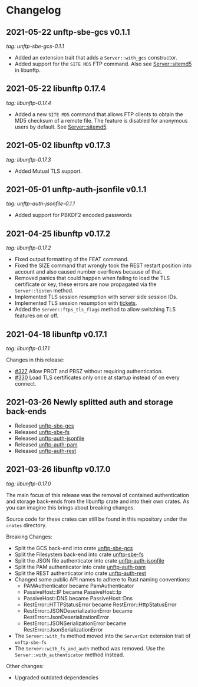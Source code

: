 # Changelog


## 2021-05-22 unftp-sbe-gcs v0.1.1

_tag: unftp-sbe-gcs-0.1.1_

- Added an extension trait that adds a `Server::with_gcs` constructor.
- Added support for the `SITE MD5` FTP command. Also see [Server::sitemd5](https://docs.rs/libunftp/0.17.4/libunftp/struct.Server.html#method.sitemd5) in libunftp. 

## 2021-05-22 libunftp 0.17.4

_tag: libunftp-0.17.4_

- Added a new `SITE MD5` command that allows FTP clients to obtain the MD5 checksum of a remote file. The feature is 
  disabled for anonymous users by default. See [Server::sitemd5](https://docs.rs/libunftp/0.17.4/libunftp/struct.Server.html#method.sitemd5).

## 2021-05-02 libunftp v0.17.3

_tag: libunftp-0.17.3_

- Added Mutual TLS support.

## 2021-05-01 unftp-auth-jsonfile v0.1.1

_tag: unftp-auth-jsonfile-0.1.1_

- Added support for PBKDF2 encoded passwords

## 2021-04-25 libunftp v0.17.2

_tag: libunftp-0.17.2_

- Fixed output formatting of the FEAT command.
- Fixed the SIZE command that wrongly took the REST restart position into account and also caused number overflows 
  because of that.
- Removed panics that could happen when failing to load the TLS certificate or key, these errors are now propagated via 
  the `Server::listen` method.
- Implemented TLS session resumption with server side session IDs.
- Implemented TLS session resumption with [tickets](https://tools.ietf.org/html/rfc5077).  
- Added the `Server::ftps_tls_flags` method to allow switching TLS features on or off.

## 2021-04-18 libunftp v0.17.1

_tag: libunftp-0.17.1_

Changes in this release:

- [#327](https://github.com/bolcom/libunftp/issues/327) Allow PROT and PBSZ without requiring authentication.
- [#330](https://github.com/bolcom/libunftp/pull/330) Load TLS certificates only once at startup instead of on every connect.

## 2021-03-26 Newly splitted auth and storage back-ends

- Released [unftp-sbe-gcs](https://crates.io/crates/unftp-sbe-gcs)
- Released [unftp-sbe-fs](https://crates.io/crates/unftp-sbe-fs)
- Released [unftp-auth-jsonfile](https://crates.io/crates/unftp-auth-jsonfile)
- Released [unftp-auth-pam](https://crates.io/crates/unftp-auth-pam)
- Released [unftp-auth-rest](https://crates.io/crates/unftp-auth-rest)

## 2021-03-26 libunftp v0.17.0

_tag: libunftp-0.17.0_


The main focus of this release was the removal of contained authentication and storage back-ends from the libunftp crate 
and into their own crates. As you can imagine this brings about breaking changes.

Source code for these crates can still be found in this repository under the `crates` directory.

Breaking Changes:

- Split the GCS back-end into crate [unftp-sbe-gcs](https://crates.io/crates/unftp-sbe-gcs)
- Split the Filesystem back-end into crate [unftp-sbe-fs](https://crates.io/crates/unftp-sbe-fs)
- Split the JSON file authenticator into crate [unftp-auth-jsonfile](https://crates.io/crates/unftp-auth-jsonfile)
- Split the PAM authenticator into crate [unftp-auth-pam](https://crates.io/crates/unftp-auth-pam)
- Split the REST authenticator into crate [unftp-auth-rest](https://crates.io/crates/unftp-auth-rest)
- Changed some public API names to adhere to Rust naming conventions:
  - PAMAuthenticator became PamAuthenticator
  - PassiveHost::IP became PassiveHost::Ip
  - PassiveHost::DNS became PassiveHost::Dns
  - RestError::HTTPStatusError became RestError::HttpStatusError
  - RestError::JSONDeserializationError became RestError::JsonDeserializationError
  - RestError::JSONSerializationError became RestError::JsonSerializationError
- The `Server::with_fs` method moved into the `ServerExt` extension trait of `unftp-sbe-fs`
- The `Server::with_fs_and_auth` method was removed. Use the `Server::with_authenticator` method instead.


Other changes:

- Upgraded outdated dependencies
